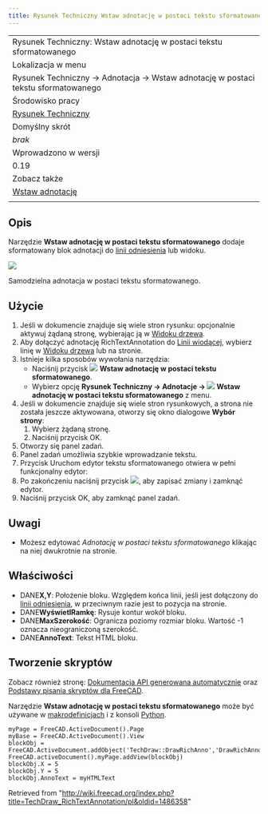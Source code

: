 ```yaml
---
title: Rysunek Techniczny Wstaw adnotację w postaci tekstu sformatowanego
---
```

|  |
| --- |
| Rysunek Techniczny: Wstaw adnotację w postaci tekstu sformatowanego |
| Lokalizacja w menu |
| Rysunek Techniczny → Adnotacja → Wstaw adnotację w postaci tekstu sformatowanego |
| Środowisko pracy |
| [Rysunek Techniczny](/TechDraw_Workbench/pl "TechDraw Workbench/pl") |
| Domyślny skrót |
| *brak* |
| Wprowadzono w wersji |
| 0.19 |
| Zobacz także |
| [Wstaw adnotację](/TechDraw_Annotation/pl "TechDraw Annotation/pl") |
|  |

## Opis

Narzędzie **Wstaw adnotację w postaci tekstu sformatowanego** dodaje sformatowany blok adnotacji do [linii odniesienia](/TechDraw_LeaderLine/pl "TechDraw LeaderLine/pl") lub widoku.

![](/images/TechDraw_RichTextBlock_sample.png)

Samodzielna adnotacja w postaci tekstu sformatowanego.

## Użycie

1. Jeśli w dokumencie znajduje się wiele stron rysunku: opcjonalnie aktywuj żądaną stronę, wybierając ją w [Widoku drzewa](/Tree_view "Tree view").
2. Aby dołączyć adnotację RichTextAnnotation do [Linii wiodącej](/TechDraw_LeaderLine/pl "TechDraw LeaderLine/pl"), wybierz linię w [Widoku drzewa](/Tree_view "Tree view") lub na stronie.
3. Istnieje kilka sposobów wywołania narzędzia:
   * Naciśnij przycisk ![](/images/TechDraw_RichTextAnnotation.svg) **Wstaw adnotację w postaci tekstu sformatowanego**.
   * Wybierz opcję **Rysunek Techniczny → Adnotacje → ![](/images/TechDraw_RichTextAnnotation.svg) Wstaw adnotację w postaci tekstu sformatowanego** z menu.
4. Jeśli w dokumencie znajduje się wiele stron rysunkowych, a strona nie została jeszcze aktywowana, otworzy się okno dialogowe **Wybór strony**:
   1. Wybierz żądaną stronę.
   2. Naciśnij przycisk OK.
5. Otworzy się panel zadań.
6. Panel zadań umożliwia szybkie wprowadzanie tekstu.
7. Przycisk Uruchom edytor tekstu sformatowanego otwiera w pełni funkcjonalny edytor:
8. Po zakończeniu naciśnij przycisk ![](/images/Document-save.svg), aby zapisać zmiany i zamknąć edytor.
9. Naciśnij przycisk OK, aby zamknąć panel zadań.

## Uwagi

* Możesz edytować *Adnotację w postaci tekstu sformatowanego* klikając na niej dwukrotnie na stronie.

## Właściwości

* DANE**X,Y**: Położenie bloku. Względem końca linii, jeśli jest dołączony do [linii odniesienia](/TechDraw_LeaderLine/pl "TechDraw LeaderLine/pl"), w przeciwnym razie jest to pozycja na stronie.
* DANE**WyświetlRamkę**: Rysuje kontur wokół bloku.
* DANE**MaxSzerokość**: Ogranicza poziomy rozmiar bloku. Wartość -1 oznacza nieograniczoną szerokość.
* DANE**AnnoText**: Tekst HTML bloku.

## Tworzenie skryptów

Zobacz również stronę: [Dokumentacja API generowana automatycznie](https://freecad.github.io/SourceDoc/) oraz [Podstawy pisania skryptów dla FreeCAD](/FreeCAD_Scripting_Basics/pl "FreeCAD Scripting Basics/pl").

Narzędzie **Wstaw adnotację w postaci tekstu sformatowanego** może być używane w [makrodefinicjach](/Macros/pl "Macros/pl") i z konsoli [Python](/Python/pl "Python/pl").

```
myPage = FreeCAD.ActiveDocument().Page
myBase = FreeCAD.ActiveDocument().View
blockObj = FreeCAD.ActiveDocument.addObject('TechDraw::DrawRichAnno','DrawRichAnno')
FreeCAD.activeDocument().myPage.addView(blockObj)
blockObj.X = 5
blockObj.Y = 5
blockObj.AnnoText = myHTMLText

```

Retrieved from "<http://wiki.freecad.org/index.php?title=TechDraw_RichTextAnnotation/pl&oldid=1486358>"